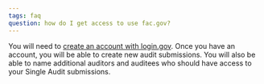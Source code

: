 ```yaml
---
tags: faq
question: how do I get access to use fac.gov?
---
```


You will need to [create an account with login.gov](https://login.gov/create-an-account/). Once you have an account, you will be able to create new audit submissions. You will also be able to name additional auditors and auditees who should have access to your Single Audit submissions.
